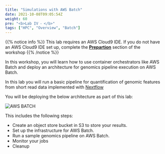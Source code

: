 ```yaml
---
title: "Simulations with AWS Batch"
date: 2021-10-08T09:05:54Z
weight: 60
pre: "<b>Lab IV ⁃ </b>"
tags: ["HPC", "Overview", "Batch"]
---
```


<!--
**Fully managed batch processing at any scale**

AWS Batch enables developers, scientists, and engineers to easily and efficiently run hundreds of thousands of batch computing jobs on AWS. AWS Batch dynamically provisions the optimal quantity and type of compute resources (e.g., CPU or memory optimized instances) based on the volume and specific resource requirements of the batch jobs submitted. With AWS Batch, there is no need to install and manage batch computing software or server clusters that you use to run your jobs, allowing you to focus on analyzing results and solving problems. AWS Batch plans, schedules, and executes your batch computing workloads across the full range of AWS compute services and features, such as Amazon EC2 and Spot Instances.

There is no additional charge for AWS Batch. You only pay for the AWS resources (e.g. EC2 instances) you create to store and run your batch jobs.
For more details on that topic see the [AWS Batch](https://aws.amazon.com/batch/)

Key advantages of AWS Batch

AWS Batch eliminates the need to operate third-party commercial or open source batch processing solutions. There is no batch software or servers to install or manage. AWS Batch manages all the infrastructure for you, avoiding the complexities of provisioning, managing, monitoring, and scaling your batch computing jobs.

**Fully managed**

AWS Batch eliminates the need to operate third-party commercial or open source batch processing solutions. There is no batch software or servers to install or manage. AWS Batch manages all the infrastructure for you, avoiding the complexities of provisioning, managing, monitoring, and scaling your batch computing jobs.

**Integrated with AWS**

AWS Batch is natively integrated with the AWS platform, allowing you to leverage the scaling, networking, and access management capabilities of AWS. This makes it easy to run jobs that safely and securely retrieve and write data to and from AWS data stores such as Amazon S3 or Amazon DynamoDB.

**Cost optimized resource provisioning**
AWS Batch provisions compute resources and optimizes the job distribution based on the volume and resource requirements of the submitted batch jobs. AWS Batch dynamically scales compute resources to any quantity required to run your batch jobs, freeing you from the constraints of fixed-capacity clusters. AWS Batch will utilize Spot Instances on your behalf, reducing the cost of running your batch jobs further. -->

{{% notice info %}}
This lab requires an AWS Cloud9 IDE. If you do not have an AWS Cloud9 IDE set up, complete the **[Prepartion](/02-aws-getting-started.html)** section of the workshop
{{% /notice %}}

In this workshop, you will learn how to use container orchestrators like AWS Batch and deploy an architecture for genomics pipeline execution on AWS Batch.

In this lab you will run a basic pipeline for quantification of genomic features from short read data implemented with [Nextflow](https://www.nextflow.io/index.html)

You will be deploying the below architecture as part of this lab:

![AWS BATCH](/images/aws-batch/sc21/lab4-intro-arch.png)

This includes the following steps:

- Create an object store bucket in S3 to store your results.
- Set up the infrastructure for AWS Batch.
- Run a sample genomics pipeline on AWS Batch.
- Monitor your jobs 
- Cleanup


